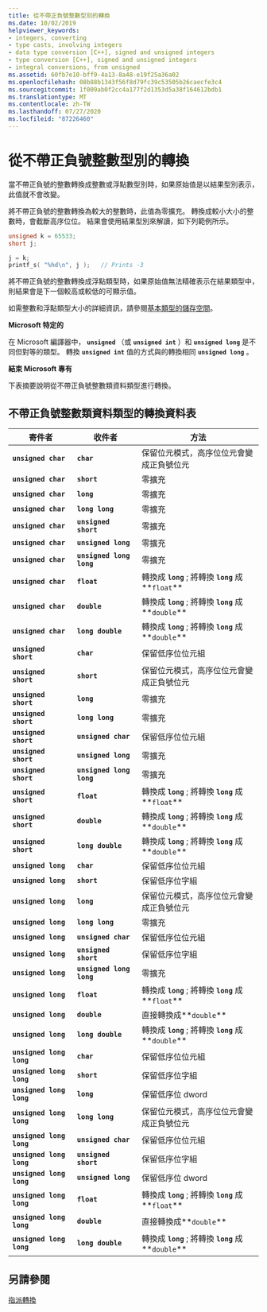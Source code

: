 ```yaml
---
title: 從不帶正負號整數型別的轉換
ms.date: 10/02/2019
helpviewer_keywords:
- integers, converting
- type casts, involving integers
- data type conversion [C++], signed and unsigned integers
- type conversion [C++], signed and unsigned integers
- integral conversions, from unsigned
ms.assetid: 60fb7e10-bff9-4a13-8a48-e19f25a36a02
ms.openlocfilehash: 08b88b1343f56f8d79fc39c53505b26caecfe3c4
ms.sourcegitcommit: 1f009ab0f2cc4a177f2d1353d5a38f164612bdb1
ms.translationtype: MT
ms.contentlocale: zh-TW
ms.lasthandoff: 07/27/2020
ms.locfileid: "87226460"
---
```

# <a name="conversions-from-unsigned-integral-types"></a>從不帶正負號整數型別的轉換

當不帶正負號的整數轉換成整數或浮點數型別時，如果原始值是以結果型別表示，此值就不會改變。

將不帶正負號的整數轉換為較大的整數時，此值為零擴充。 轉換成較小大小的整數時，會截斷高序位位。 結果會使用結果型別來解讀，如下列範例所示。

```C
unsigned k = 65533;
short j;

j = k;
printf_s( "%hd\n", j );   // Prints -3
```

將不帶正負號的整數轉換成浮點類型時，如果原始值無法精確表示在結果類型中，則結果會是下一個較高或較低的可顯示值。

如需整數和浮點類型大小的詳細資訊，請參閱[基本類型的儲存空間](../c-language/storage-of-basic-types.md)。

**Microsoft 特定的**

在 Microsoft 編譯器中， **`unsigned`** （或 **`unsigned int`** ）和 **`unsigned long`** 是不同但對等的類型。 轉換 **`unsigned int`** 值的方式與的轉換相同 **`unsigned long`** 。

**結束 Microsoft 專有**

下表摘要說明從不帶正負號整數類資料類型進行轉換。

## <a name="table-of-conversions-from-unsigned-integral-types"></a>不帶正負號整數類資料類型的轉換資料表

|寄件者|收件者|方法|
|----------|--------|------------|
|**`unsigned char`**|**`char`**|保留位元模式，高序位位元會變成正負號位元|
|**`unsigned char`**|**`short`**|零擴充|
|**`unsigned char`**|**`long`**|零擴充|
|**`unsigned char`**|**`long long`**|零擴充|
|**`unsigned char`**|**`unsigned short`**|零擴充|
|**`unsigned char`**|**`unsigned long`**|零擴充|
|**`unsigned char`**|**`unsigned long long`**|零擴充|
|**`unsigned char`**|**`float`**|轉換成 **`long`** ; 將轉換 **`long`** 成**`float`**|
|**`unsigned char`**|**`double`**|轉換成 **`long`** ; 將轉換 **`long`** 成**`double`**|
|**`unsigned char`**|**`long double`**|轉換成 **`long`** ; 將轉換 **`long`** 成**`double`**|
|**`unsigned short`**|**`char`**|保留低序位位元組|
|**`unsigned short`**|**`short`**|保留位元模式，高序位位元會變成正負號位元|
|**`unsigned short`**|**`long`**|零擴充|
|**`unsigned short`**|**`long long`**|零擴充|
|**`unsigned short`**|**`unsigned char`**|保留低序位位元組|
|**`unsigned short`**|**`unsigned long`**|零擴充|
|**`unsigned short`**|**`unsigned long long`**|零擴充|
|**`unsigned short`**|**`float`**|轉換成 **`long`** ; 將轉換 **`long`** 成**`float`**|
|**`unsigned short`**|**`double`**|轉換成 **`long`** ; 將轉換 **`long`** 成**`double`**|
|**`unsigned short`**|**`long double`**|轉換成 **`long`** ; 將轉換 **`long`** 成**`double`**|
|**`unsigned long`**|**`char`**|保留低序位位元組|
|**`unsigned long`**|**`short`**|保留低序位字組|
|**`unsigned long`**|**`long`**|保留位元模式，高序位位元會變成正負號位元|
|**`unsigned long`**|**`long long`**|零擴充|
|**`unsigned long`**|**`unsigned char`**|保留低序位位元組|
|**`unsigned long`**|**`unsigned short`**|保留低序位字組|
|**`unsigned long`**|**`unsigned long long`**|零擴充|
|**`unsigned long`**|**`float`**|轉換成 **`long`** ; 將轉換 **`long`** 成**`float`**|
|**`unsigned long`**|**`double`**|直接轉換成**`double`**|
|**`unsigned long`**|**`long double`**|轉換成 **`long`** ; 將轉換 **`long`** 成**`double`**|
|**`unsigned long long`**|**`char`**|保留低序位位元組|
|**`unsigned long long`**|**`short`**|保留低序位字組|
|**`unsigned long long`**|**`long`**|保留低序位 dword|
|**`unsigned long long`**|**`long long`**|保留位元模式，高序位位元會變成正負號位元|
|**`unsigned long long`**|**`unsigned char`**|保留低序位位元組|
|**`unsigned long long`**|**`unsigned short`**|保留低序位字組|
|**`unsigned long long`**|**`unsigned long`**|保留低序位 dword|
|**`unsigned long long`**|**`float`**|轉換成 **`long`** ; 將轉換 **`long`** 成**`float`**|
|**`unsigned long long`**|**`double`**|直接轉換成**`double`**|
|**`unsigned long long`**|**`long double`**|轉換成 **`long`** ; 將轉換 **`long`** 成**`double`**|

## <a name="see-also"></a>另請參閱

[指派轉換](../c-language/assignment-conversions.md)
